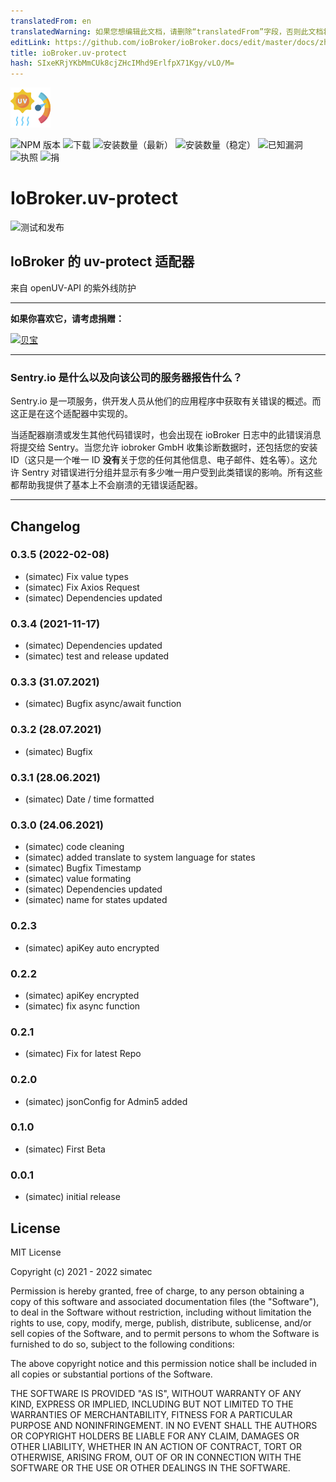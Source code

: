 ```yaml
---
translatedFrom: en
translatedWarning: 如果您想编辑此文档，请删除“translatedFrom”字段，否则此文档将再次自动翻译
editLink: https://github.com/ioBroker/ioBroker.docs/edit/master/docs/zh-cn/adapterref/iobroker.uv-protect/README.md
title: ioBroker.uv-protect
hash: SIxeKRjYKbMmCUk8cjZHcIMhd9ErlfpX71Kgy/vLO/M=
---
```

![标识](../../../en/adapterref/iobroker.uv-protect/admin/uv-protect.png)

![NPM 版本](http://img.shields.io/npm/v/iobroker.uv-protect.svg)
![下载](https://img.shields.io/npm/dm/iobroker.uv-protect.svg)
![安装数量（最新）](http://iobroker.live/badges/uv-protect-installed.svg)
![安装数量（稳定）](http://iobroker.live/badges/uv-protect-stable.svg)
![已知漏洞](https://snyk.io/test/github/simatec/ioBroker.uv-protect/badge.svg)
![执照](https://img.shields.io/github/license/simatec/ioBroker.uv-protect?style=flat)
![捐](https://img.shields.io/badge/paypal-donate%20|%20spenden-blue.svg)

# IoBroker.uv-protect
![测试和发布](https://github.com/simatec/ioBroker.uv-protect/workflows/Test%20and%20Release/badge.svg)

## IoBroker 的 uv-protect 适配器
来自 openUV-API 的紫外线防护

**************************************************************************************************************

**如果你喜欢它，请考虑捐赠：**

[![贝宝](https://www.paypalobjects.com/en_US/DK/i/btn/btn_donateCC_LG.gif)](https://www.paypal.com/cgi-bin/webscr?cmd=_s-xclick&hosted_button_id=Q4EEXQ6U96ZTQ&source=url)

**************************************************************************************************************

### Sentry.io 是什么以及向该公司的服务器报告什么？
Sentry.io 是一项服务，供开发人员从他们的应用程序中获取有关错误的概述。而这正是在这个适配器中实现的。

当适配器崩溃或发生其他代码错误时，也会出现在 ioBroker 日志中的此错误消息将提交给 Sentry。当您允许 iobroker GmbH 收集诊断数据时，还包括您的安装 ID（这只是一个唯一 ID **没有**关于您的任何其他信息、电子邮件、姓名等）。这允许 Sentry 对错误进行分组并显示有多少唯一用户受到此类错误的影响。所有这些都帮助我提供了基本上不会崩溃的无错误适配器。

**************************************************************************************************************

## Changelog
<!-- ### __WORK IN PROGRESS__ -->
### 0.3.5 (2022-02-08)
* (simatec) Fix value types
* (simatec) Fix Axios Request
* (simatec) Dependencies updated

### 0.3.4 (2021-11-17)
* (simatec) Dependencies updated
* (simatec) test and release updated

### 0.3.3 (31.07.2021)
* (simatec) Bugfix async/await function

### 0.3.2 (28.07.2021)
* (simatec) Bugfix

### 0.3.1 (28.06.2021)
* (simatec) Date / time formatted

### 0.3.0 (24.06.2021)
* (simatec) code cleaning
* (simatec) added translate to system language for states
* (simatec) Bugfix Timestamp
* (simatec) value formating
* (simatec) Dependencies updated
* (simatec) name for states updated

### 0.2.3 
* (simatec) apiKey auto encrypted

### 0.2.2
* (simatec) apiKey encrypted
* (simatec) fix async function

### 0.2.1
* (simatec) Fix for latest Repo

### 0.2.0
* (simatec) jsonConfig for Admin5 added

### 0.1.0
* (simatec) First Beta

### 0.0.1
* (simatec) initial release

## License
MIT License

Copyright (c) 2021 - 2022 simatec

Permission is hereby granted, free of charge, to any person obtaining a copy
of this software and associated documentation files (the "Software"), to deal
in the Software without restriction, including without limitation the rights
to use, copy, modify, merge, publish, distribute, sublicense, and/or sell
copies of the Software, and to permit persons to whom the Software is
furnished to do so, subject to the following conditions:

The above copyright notice and this permission notice shall be included in all
copies or substantial portions of the Software.

THE SOFTWARE IS PROVIDED "AS IS", WITHOUT WARRANTY OF ANY KIND, EXPRESS OR
IMPLIED, INCLUDING BUT NOT LIMITED TO THE WARRANTIES OF MERCHANTABILITY,
FITNESS FOR A PARTICULAR PURPOSE AND NONINFRINGEMENT. IN NO EVENT SHALL THE
AUTHORS OR COPYRIGHT HOLDERS BE LIABLE FOR ANY CLAIM, DAMAGES OR OTHER
LIABILITY, WHETHER IN AN ACTION OF CONTRACT, TORT OR OTHERWISE, ARISING FROM,
OUT OF OR IN CONNECTION WITH THE SOFTWARE OR THE USE OR OTHER DEALINGS IN THE
SOFTWARE.